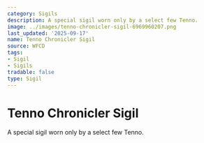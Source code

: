 ```yaml
---
category: Sigils
description: A special sigil worn only by a select few Tenno.
image: ../images/tenno-chronicler-sigil-6969960207.png
last_updated: '2025-09-17'
name: Tenno Chronicler Sigil
source: WFCD
tags:
- Sigil
- Sigils
tradable: false
type: Sigil
---
```


# Tenno Chronicler Sigil

A special sigil worn only by a select few Tenno.

